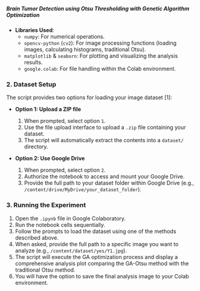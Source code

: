 ##### Brain Tumor Detection using Otsu Thresholding with Genetic Algorithm Optimization
*   **Libraries Used**:
    *   `numpy`: For numerical operations.
    *   `opencv-python` (`cv2`): For image processing functions (loading images, calculating histograms, traditional Otsu).
    *   `matplotlib` & `seaborn`: For plotting and visualizing the analysis results.
    *   `google.colab`: For file handling within the Colab environment.

### 2. Dataset Setup

The script provides two options for loading your image dataset [1]:

*   **Option 1: Upload a ZIP file**
    1.  When prompted, select option `1`.
    2.  Use the file upload interface to upload a `.zip` file containing your dataset.
    3.  The script will automatically extract the contents into a `dataset/` directory.

*   **Option 2: Use Google Drive**
    1.  When prompted, select option `2`.
    2.  Authorize the notebook to access and mount your Google Drive.
    3.  Provide the full path to your dataset folder within Google Drive (e.g., `/content/drive/MyDrive/your_dataset_folder`).

### 3. Running the Experiment

1.  Open the `.ipynb` file in Google Colaboratory.
2.  Run the notebook cells sequentially.
3.  Follow the prompts to load the dataset using one of the methods described above.
4.  When asked, provide the full path to a specific image you want to analyze (e.g., `/content/dataset/yes/Y1.jpg`).
5.  The script will execute the GA optimization process and display a comprehensive analysis plot comparing the GA-Otsu method with the traditional Otsu method.
6.  You will have the option to save the final analysis image to your Colab environment.
